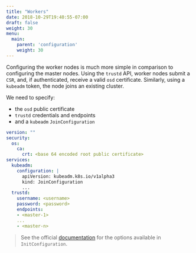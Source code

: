 ```yaml
---
title: "Workers"
date: 2018-10-29T19:40:55-07:00
draft: false
weight: 30
menu:
  main:
    parent: 'configuration'
    weight: 30
---
```


Configuring the worker nodes is much more simple in comparison to configuring the master nodes.
Using the `trustd` API, worker nodes submit a `CSR`, and, if authenticated, receive a valid `osd` certificate.
Similarly, using a `kubeadm` token, the node joins an existing cluster.

We need to specify:

- the `osd` public certificate
- `trustd` credentials and endpoints
- and a `kubeadm` `JoinConfiguration`

```yaml
version: ""
security:
  os:
    ca:
      crt: <base 64 encoded root public certificate>
services:
  kubeadm:
    configuration: |
      apiVersion: kubeadm.k8s.io/v1alpha3
      kind: JoinConfiguration
      ...
  trustd:
    username: <username>
    password: <password>
    endpoints:
    - <master-1>
    ...
    - <master-n>
```

> See the official [documentation](https://kubernetes.io/docs/reference/setup-tools/kubeadm/kubeadm-join/) for the options available in `InitConfiguration`.
